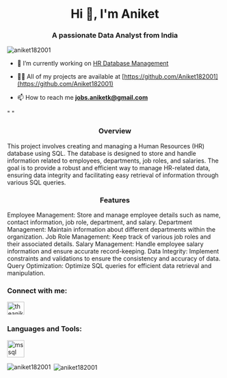 <h1 align="center">Hi 👋, I'm Aniket</h1>
<h3 align="center">A passionate Data Analyst from India</h3>

<p align="left"> <img src="https://komarev.com/ghpvc/?username=aniket182001&label=Profile%20views&color=0e75b6&style=flat" alt="aniket182001" /> </p>

- 🔭 I’m currently working on [HR Database Management](https://github.com/Aniket182001/HR-Database-Management---SQL)

- 👨‍💻 All of my projects are available at [https://github.com/Aniket182001](https://github.com/Aniket182001)

- 📫 How to reach me **jobs.aniketk@gmail.com**

<p>"  "</p> 

<h3 align="center">Overview</h3>

This project involves creating and managing a Human Resources (HR) database using SQL. The database is designed to store and handle information related to employees, departments, job roles, and salaries. The goal is to provide a robust and efficient way to manage HR-related data, ensuring data integrity and facilitating easy retrieval of information through various SQL queries.

<h3 align="center">Features</h3>

Employee Management: Store and manage employee details such as name, contact information, job role, department, and salary.
Department Management: Maintain information about different departments within the organization.
Job Role Management: Keep track of various job roles and their associated details.
Salary Management: Handle employee salary information and ensure accurate record-keeping.
Data Integrity: Implement constraints and validations to ensure the consistency and accuracy of data.
Query Optimization: Optimize SQL queries for efficient data retrieval and manipulation.


<h3 align="left">Connect with me:</h3>
<p align="left">
<a href="https://linkedin.com/in/theaniketkumbhar" target="blank"><img align="center" src="https://raw.githubusercontent.com/rahuldkjain/github-profile-readme-generator/master/src/images/icons/Social/linked-in-alt.svg" alt="theaniketkumbhar" height="30" width="40" /></a>
</p>

<h3 align="left">Languages and Tools:</h3>
<p align="left"> <a href="https://www.microsoft.com/en-us/sql-server" target="_blank" rel="noreferrer"> <img src="https://www.svgrepo.com/show/303229/microsoft-sql-server-logo.svg" alt="mssql" width="40" height="40"/> </a> </p>

<p><img align="left" src="https://github-readme-stats.vercel.app/api/top-langs?username=aniket182001&show_icons=true&locale=en&layout=compact" alt="aniket182001" /></p>

<p>&nbsp;<img align="center" src="https://github-readme-stats.vercel.app/api?username=aniket182001&show_icons=true&locale=en" alt="aniket182001" /></p>
